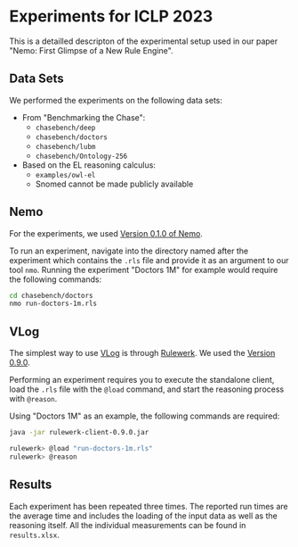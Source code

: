 # Experiments for ICLP 2023

This is a detailled descripton of the experimental setup used in our paper "Nemo: First Glimpse of a New Rule Engine".

## Data Sets
We performed the experiments on the following data sets:
- From "Benchmarking the Chase":
  - `chasebench/deep`
  - `chasebench/doctors`
  - `chasebench/lubm`
  - `chasebench/Ontology-256`
- Based on the EL reasoning calculus:
  - `examples/owl-el`
  - Snomed cannot be made publicly available

## Nemo

For the experiments, we used [Version 0.1.0 of Nemo](https://github.com/knowsys/nemo/releases/tag/v0.1.0).

To run an experiment, navigate into the directory named after the experiment which contains the `.rls` file and provide it as an argument to our tool `nmo`. Running the experiment "Doctors 1M" for example would require the following commands:

```bash
cd chasebench/doctors
nmo run-doctors-1m.rls
```

## VLog
The simplest way to use [VLog](https://github.com/karmaresearch/vlog) is through [Rulewerk](https://github.com/knowsys/rulewerk). We used the [Version 0.9.0](https://github.com/knowsys/rulewerk/releases/tag/v0.9.0). 

Performing an experiment requires you to execute the standalone client, load the `.rls` file with the `@load` command, and start the reasoning process with `@reason`. 

Using "Doctors 1M" as an example, the following commands are required:
```bash
java -jar rulewerk-client-0.9.0.jar

rulewerk> @load "run-doctors-1m.rls"
rulewerk> @reason
```

## Results
Each experiment has been repeated three times. The reported run times are the average time and includes the loading of the input data as well as the reasoning itself. All the individual measurements can be found in `results.xlsx`.